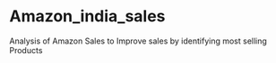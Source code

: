# Amazon_india_sales
Analysis of Amazon Sales to Improve sales by identifying most selling Products
